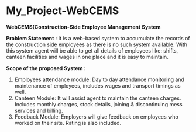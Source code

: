 # My_Project-WebCEMS
**WebCEMS(Construction-Side Employee Management System**

**Problem Statement** : It is a web-based system to accumulate the records of the
construction side employees as there is no such system available. With this system agent will
be able to get all details of employees like: shifts, canteen facilities and wages in one place
and it is easy to maintain.

**Scope of the proposed System :**
1. Employees attendance module: Day to day attendance monitoring and maintenance
of employees, includes wages and transport timings as well.
2. Canteen Module: It will assist agent to maintain the canteen charges. Includes
monthly charges, stock details, joining & discontinuing mess services and billing.
3. Feedback Module: Employers will give feedback on employees who worked on their
site. Rating is also included.
